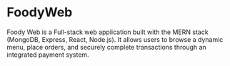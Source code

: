 # FoodyWeb
Foody Web is a Full-stack web application built with the MERN stack (MongoDB, Express, React, Node.js). It allows users to browse a dynamic menu, place orders, and securely complete transactions through an integrated payment system.
